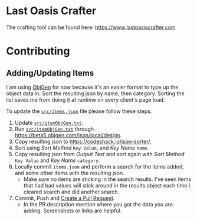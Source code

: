 # Last Oasis Crafter
The crafting tool can be found here: https://www.lastoasiscrafter.com

# Contributing
## Adding/Updating Items
I am using [ObjGen](https://beta5.objgen.com/json/) for now because it's an easier format to type up the object data in. Sort the resulting json by name, then category. Sorting the list saves me from doing it at runtime on every client's page load.

To update the [`src/items.json`](src/items.json) file please follow these steps.
1. Update [`src/itemObjGen.txt`](src/itemObjGen.txt).
2. Run [`src/itemObjGen.txt`](src/itemObjGen.txt) through https://beta5.objgen.com/json/local/design.
3. Copy resulting json to https://codeshack.io/json-sorter/.
4. Sort using *Sort Method* `Key Value`, and *Key Name* `name`.
5. Copy resulting json from *Output Text* and sort again with *Sort Method* `Key Value` and *Key Name* `category`.
6. Locally commit `items.json` and perform a search for the items added, and some other items with the resulting json.
	* Make sure no items are sticking in the search results. I've seen items that had bad values will stick around in the results object each time I cleared search and did another search.
7. Commit, Push and [Create a Pull Request](https://github.com/Last-Oasis-Crafter/lastoasis-crafting-calculator/compare).
	* In the PR description mention where you got the data you are adding. Screenshots or links are helpful.